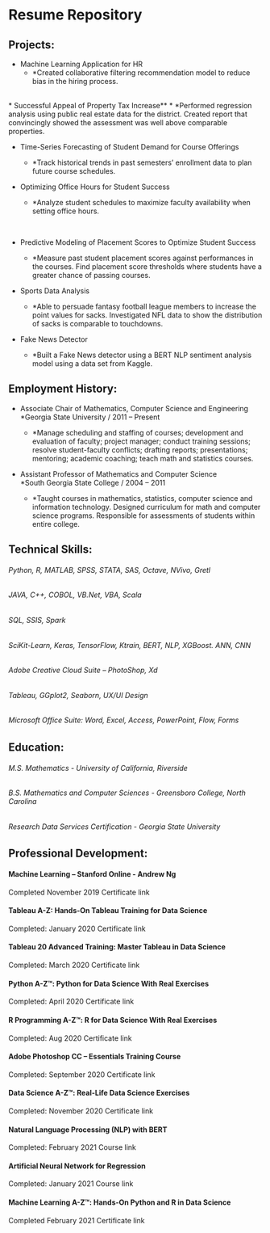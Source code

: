 # Resume Repository

## Projects:
* Machine Learning Application for HR
  * *Created collaborative filtering recommendation model to reduce bias in the hiring process.
<br>
* Successful Appeal of Property Tax Increase**
  * *Performed regression analysis using public real estate data for the district.  Created report that convincingly showed the assessment was well above comparable properties.  

* Time-Series Forecasting of Student Demand for Course Offerings
  * *Track historical trends in past semesters’ enrollment data to plan future course schedules.
	
	
* Optimizing Office Hours for Student Success
  * *Analyze student schedules to maximize faculty availability when setting office hours.

<br>

* Predictive Modeling of Placement Scores to Optimize Student Success
  * *Measure past student placement scores against performances in the courses.  Find placement score thresholds where students have a greater chance of passing courses.

* Sports Data Analysis
  * *Able to persuade fantasy football league members to increase the point values for sacks.  Investigated NFL data to show the distribution of sacks is comparable to touchdowns.

* Fake News Detector
  * *Built a Fake News detector using a BERT NLP sentiment analysis model using a data set from Kaggle.

## Employment History:
* Associate Chair of Mathematics, Computer Science and Engineering             
   *Georgia State University /  2011 – Present
  * *Manage scheduling and staffing of courses; development and evaluation of faculty; project manager; conduct training sessions; resolve student-faculty conflicts; drafting reports; presentations; mentoring; academic coaching; teach math and statistics courses.

* Assistant Professor of Mathematics and Computer Science     	              
   *South Georgia State College /  2004 – 2011
  * *Taught courses in mathematics, statistics, computer science and information technology.  Designed curriculum for math and computer science programs.  Responsible for assessments of students within entire college.

## Technical Skills:
###### Python, R, MATLAB, SPSS, STATA, SAS, Octave, NVivo, Gretl
###### JAVA, C++, COBOL, VB.Net, VBA, Scala
###### SQL, SSIS, Spark
###### SciKit-Learn, Keras, TensorFlow, Ktrain, BERT, NLP, XGBoost. ANN, CNN
###### Adobe Creative Cloud Suite – PhotoShop, Xd
###### Tableau, GGplot2, Seaborn, UX/UI Design
###### Microsoft Office Suite: Word, Excel, Access, PowerPoint, Flow, Forms

## Education:
###### M.S. Mathematics - University of California, Riverside
###### B.S. Mathematics and Computer Sciences - Greensboro College, North Carolina 
###### Research Data Services Certification - Georgia State University

## Professional Development:

#### Machine Learning – Stanford Online - Andrew Ng
Completed November 2019
Certificate link

#### Tableau A-Z: Hands-On Tableau Training for Data Science
Completed: January 2020
Certificate link 
 
#### Tableau 20 Advanced Training: Master Tableau in Data Science
Completed: March 2020
Certificate link

#### Python A-Z™: Python for Data Science With Real Exercises
Completed: April 2020
Certificate link

#### R Programming A-Z™: R for Data Science With Real Exercises
Completed: Aug 2020
Certificate link

#### Adobe Photoshop CC – Essentials Training Course
Completed: September 2020
Certificate link

#### Data Science A-Z™: Real-Life Data Science Exercises
Completed: November 2020
Certificate link

#### Natural Language Processing (NLP) with BERT
Completed: February 2021
Course link

#### Artificial Neural Network for Regression
Completed: January 2021
Course link

#### Machine Learning A-Z™: Hands-On Python and R in Data Science
Completed February 2021
Certificate link
